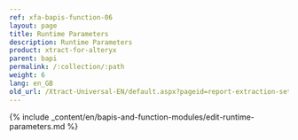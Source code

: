 ```yaml
---
ref: xfa-bapis-function-06
layout: page
title: Runtime Parameters
description: Runtime Parameters
product: xtract-for-alteryx
parent: bapi
permalink: /:collection/:path
weight: 6
lang: en_GB
old_url: /Xtract-Universal-EN/default.aspx?pageid=report-extraction-settings
---
```



{% include _content/en/bapis-and-function-modules/edit-runtime-parameters.md %}
